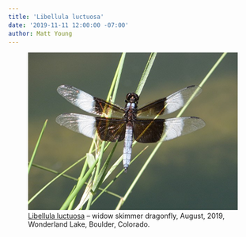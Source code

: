 ```yaml
---
title: 'Libellula luctuosa'
date: '2019-11-11 12:00:00 -07:00'
author: Matt Young
---
```



<figure>
<img src="/uploads/2019/IMG_3327_Widow_Skimmer_Dragonfly_600.jpg" alt="Widow skimmer dragonfly"/>
<figcaption><a href="https://www.insectidentification.org/insect-description.asp?identification=Widow-Skimmer">Libellula luctuosa</a> &ndash; widow skimmer dragonfly, August, 2019, Wonderland Lake, Boulder, Colorado. 
</figcaption>
</figure>
